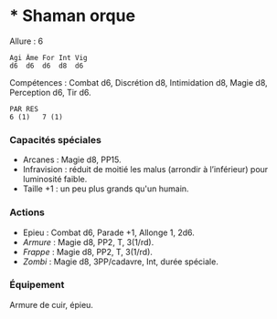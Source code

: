 # * Shaman orque

Allure : 6

	Agi	Âme	For	Int	Vig
	d6	d6	d6	d8	d6

Compétences : Combat d6, Discrétion d8, Intimidation d8, Magie d8, Perception d6, Tir d6.

	PAR	RES
	6 (1)	7 (1)

### Capacités spéciales
- Arcanes : Magie d8, PP15.
- Infravision : réduit de moitié les malus (arrondir à l’inférieur) pour luminosité faible.
- Taille +1 : un peu plus grands qu'un humain.

### Actions
- Epieu : Combat d6, Parade +1, Allonge 1, 2d6.
- _Armure_ : Magie d8, PP2, T, 3(1/rd).
- _Frappe_ : Magie d8, PP2, T, 3(1/rd).
- _Zombi_ : Magie d8, 3PP/cadavre, Int, durée spéciale.

### Équipement
Armure de cuir, épieu.
